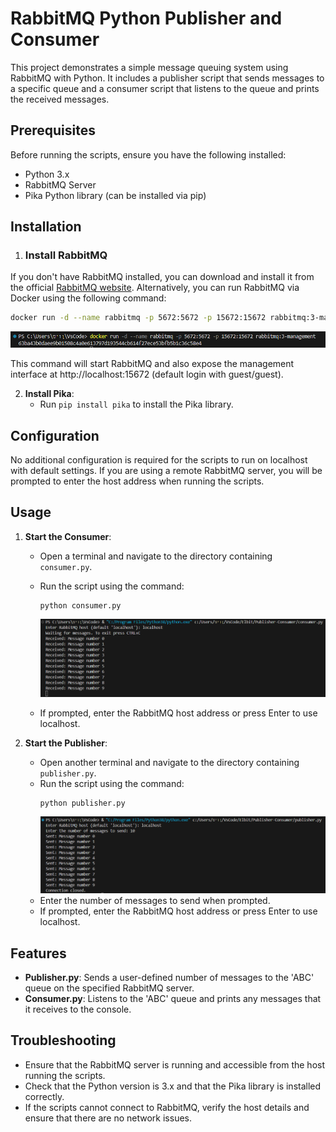 # RabbitMQ Python Publisher and Consumer

This project demonstrates a simple message queuing system using RabbitMQ with Python. It includes a publisher script that sends messages to a specific queue and a consumer script that listens to the queue and prints the received messages.

## Prerequisites

Before running the scripts, ensure you have the following installed:
- Python 3.x
- RabbitMQ Server
- Pika Python library (can be installed via pip)

## Installation

1. ### Install RabbitMQ

If you don't have RabbitMQ installed, you can download and install it from the official [RabbitMQ website](https://www.rabbitmq.com/download.html). Alternatively, you can run RabbitMQ via Docker using the following command:

```bash
docker run -d --name rabbitmq -p 5672:5672 -p 15672:15672 rabbitmq:3-management
```

![Terminal Text](images/Terminal-R.png)


This command will start RabbitMQ and also expose the management interface at http://localhost:15672 (default login with guest/guest).

2. **Install Pika**:
   - Run `pip install pika` to install the Pika library.

## Configuration

No additional configuration is required for the scripts to run on localhost with default settings. If you are using a remote RabbitMQ server, you will be prompted to enter the host address when running the scripts.

## Usage

1. **Start the Consumer**:
   - Open a terminal and navigate to the directory containing `consumer.py`.
   - Run the script using the command:
     ```
     python consumer.py
     ```

      ![Terminal Text](images/Terminal-C.png)
   - If prompted, enter the RabbitMQ host address or press Enter to use localhost.

2. **Start the Publisher**:
   - Open another terminal and navigate to the directory containing `publisher.py`.
   - Run the script using the command:
     ```
     python publisher.py
     ```
     ![Terminal Text](images/Terminal-P.png)
   - Enter the number of messages to send when prompted.
   - If prompted, enter the RabbitMQ host address or press Enter to use localhost.

## Features

- **Publisher.py**: Sends a user-defined number of messages to the 'ABC' queue on the specified RabbitMQ server.
- **Consumer.py**: Listens to the 'ABC' queue and prints any messages that it receives to the console.

## Troubleshooting

- Ensure that the RabbitMQ server is running and accessible from the host running the scripts.
- Check that the Python version is 3.x and that the Pika library is installed correctly.
- If the scripts cannot connect to RabbitMQ, verify the host details and ensure that there are no network issues.






